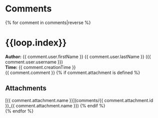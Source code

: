 # Comments
{% for comment in comments|reverse %}
# {{loop.index}}
**Author:**  {{ comment.user.firstName }} {{ comment.user.lastName }} ({{ comment.user.username }})  
**Time:** {{ comment.creationTime }}  
{{ comment.comment }}
{% if comment.attachment is defined %}   
## Attachments
[{{ comment.attachment.name }}](comments/{{ comment.attachment.id }}_{{ comment.attachment.name }})
{% endif %}  
{% endfor %}